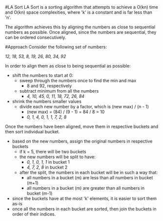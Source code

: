 #LA Sort
LA Sort is a sorting algorithm that attempts to achieve a O(kn) time and O(kn) space complexities, where 'k' is a constant and is far less than 'n'.

The algorithm achieves this by aligning the numbers as close to sequential numbers as possible. Once aligned, since the numbers are sequential, they can be ordered consecutively.

#Approach
Consider the following set of numbers:

_12, 18, 53, 8, 19, 26, 80, 34, 92_


In order to align them as close to being sequential as possible:
* shift the numbers to start at 0:
    * sweep through the numbers once to find the min and max
        * 8 and 92, respectively
    * subtract minimum from all the numbers
        * _4, 10, 45, 0, 11, 18, 72, 26, 84_
* shrink the numbers smaller values
    * divide each new number by a factor, which is (new max) / (n - 1)
        * (new max) = (84) / (9 - 1) = 84 / 8 = 10
        * _0, 1, 4, 0, 1, 1, 7, 2, 8_

Once the numbers have been aligned, move them in respective buckets and then sort individual bucket.
* based on the new numbers, assign the original numbers in respective buckets
    * if k = 5, there will be two buckets
    * the new numbers will be split to have:
        * _0, 1, 0, 1, 1_ in bucket 1
        * _4, 7, 2, 8_ in bucket 2
    * after the split, the numbers in each bucket will be in such a way that:
        * all numbers in a bucket (m) are less than all numbers in bucket (m+1)
        * all numbers in a bucket (m) are greater than all numbers in bucket (m-1)
* since the buckets have at the most 'k' elements, it is easier to sort them as-is
* once all the numbers in each bucket are sorted, then join the buckets in order of their indices.
